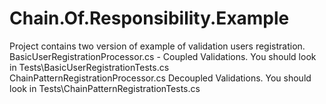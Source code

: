 # Chain.Of.Responsibility.Example

Project contains two version of example of validation users registration. 
BasicUserRegistrationProcessor.cs - Coupled Validations. You should look in Tests\BasicUserRegistrationTests.cs
ChainPatternRegistrationProcessor.cs Decoupled Validations. You should look in Tests\ChainPatternRegistrationTests.cs

